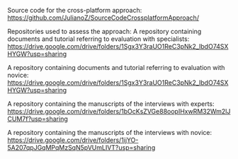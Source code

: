 
Source code for the cross-platform approach:
https://github.com/JulianoZ/SourceCodeCrossplatformApproach/


Repositories used to assess the approach:
A repository containing documents and tutorial referring to evaluation with specialists: 
https://drive.google.com/drive/folders/1Sgx3Y3raUO1ReC3pNk2_IbdO74SXHYGW?usp=sharing

A repository containing documents and tutorial referring to evaluation with novice: 
https://drive.google.com/drive/folders/1Sgx3Y3raUO1ReC3pNk2_IbdO74SXHYGW?usp=sharing

A repository containing the manuscripts of the interviews with experts: 
https://drive.google.com/drive/folders/1bOcKsZVGe88oopIHxwRM32Wm2lJCUM7f?usp=sharing

A repository containing the manuscripts of the interviews with novice: 
https://drive.google.com/drive/folders/1ijYO-5A207qpJGqMPqMzSqN5pVUmLIVT?usp=sharing



